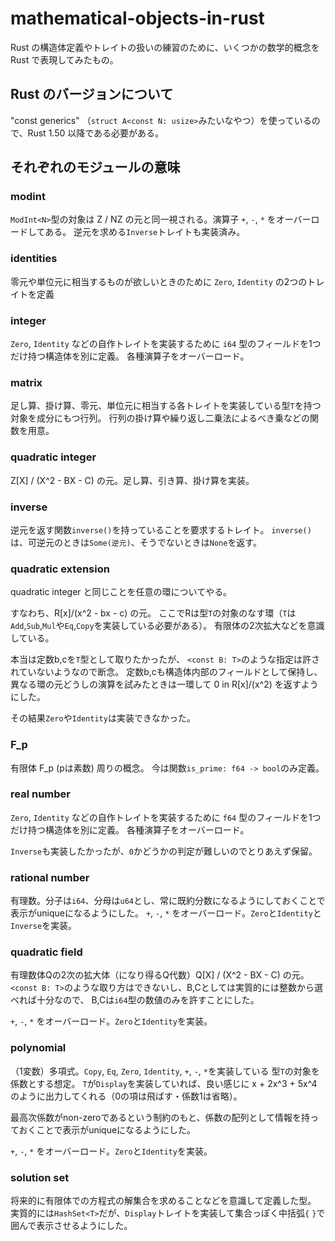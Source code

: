 # mathematical-objects-in-rust
Rust の構造体定義やトレイトの扱いの練習のために、いくつかの数学的概念を Rust で表現してみたもの。

## Rust のバージョンについて
"const generics" （```struct A<const N: usize>```みたいなやつ）を使っているので、Rust 1.50 以降である必要がある。

## それぞれのモジュールの意味
### modint
```ModInt<N>```型の対象は Z / NZ の元と同一視される。演算子 ```+```, ```-```, ```*``` をオーバーロードしてある。
逆元を求める```Inverse```トレイトも実装済み。

### identities
零元や単位元に相当するものが欲しいときのために ```Zero```, ```Identity``` の2つのトレイトを定義

### integer
```Zero```, ```Identity``` などの自作トレイトを実装するために ```i64``` 型のフィールドを1つだけ持つ構造体を別に定義。
各種演算子をオーバーロード。

### matrix
足し算、掛け算、零元、単位元に相当する各トレイトを実装している型```T```を持つ対象を成分にもつ行列。
行列の掛け算や繰り返し二乗法によるべき乗などの関数を用意。

### quadratic integer
Z\[X\] / (X^2 - BX - C) の元。足し算、引き算、掛け算を実装。

### inverse
逆元を返す関数```inverse()```を持っていることを要求するトレイト。
```inverse()```は、可逆元のときは```Some(逆元)```、そうでないときは```None```を返す。

### quadratic extension
quadratic integer と同じことを任意の環についてやる。

すなわち、R[x]/(x^2 - bx - c) の元。
ここでRは型```T```の対象のなす環（```T```は```Add```,```Sub```,```Mul```や```Eq```,```Copy```を実装している必要がある）。
有限体の2次拡大などを意識している。

本当は定数b,cを```T```型として取りたかったが、
```<const B: T>```のような指定は許されていないようなので断念。
定数b,cも構造体内部のフィールドとして保持し、
異なる環の元どうしの演算を試みたときは一環して 0 in R[x]/(x^2) を返すようにした。

その結果```Zero```や```Identity```は実装できなかった。

### F_p
有限体 F_p (pは素数) 周りの概念。
今は関数```is_prime: f64 -> bool```のみ定義。

### real number
```Zero```, ```Identity``` などの自作トレイトを実装するために ```f64``` 型のフィールドを1つだけ持つ構造体を別に定義。
各種演算子をオーバーロード。

```Inverse```も実装したかったが、```0```かどうかの判定が難しいのでとりあえず保留。

### rational number
有理数。分子は```i64```、分母は```u64```とし、常に既約分数になるようにしておくことで表示がuniqueになるようにした。
```+```, ```-```, ```*``` をオーバーロード。```Zero```と```Identity```と```Inverse```を実装。

### quadratic field
有理数体Qの2次の拡大体（になり得るQ代数）Q\[X\] / (X^2 - BX - C) の元。
```<const B: T>```のような取り方はできないし、B,Cとしては実質的には整数から選べれば十分なので、
B,Cは```i64```型の数値のみを許すことにした。

```+```, ```-```, ```*``` をオーバーロード。```Zero```と```Identity```を実装。

### polynomial
（1変数）多項式。```Copy```, ```Eq```, ```Zero```, ```Identity```, ```+```, ```-```, ```*```を実装している
型```T```の対象を係数とする想定。
```T```が```Display```を実装していれば、良い感じに x + 2x^3 + 5x^4 のように出力してくれる（0の項は飛ばす・係数1は省略）。

最高次係数がnon-zeroであるという制約のもと、係数の配列として情報を持っておくことで表示がuniqueになるようにした。

```+```, ```-```, ```*``` をオーバーロード。```Zero```と```Identity```を実装。

### solution set
将来的に有限体での方程式の解集合を求めることなどを意識して定義した型。
実質的には```HashSet<T>```だが、```Display```トレイトを実装して集合っぽく中括弧```{``` ```}```で囲んで表示させるようにした。